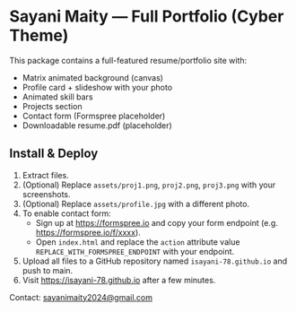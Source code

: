# Sayani Maity — Full Portfolio (Cyber Theme)

This package contains a full-featured resume/portfolio site with:

- Matrix animated background (canvas)
- Profile card + slideshow with your photo
- Animated skill bars
- Projects section
- Contact form (Formspree placeholder)
- Downloadable resume.pdf (placeholder)

## Install & Deploy
1. Extract files.
2. (Optional) Replace `assets/proj1.png`, `proj2.png`, `proj3.png` with your screenshots.
3. (Optional) Replace `assets/profile.jpg` with a different photo.
4. To enable contact form:
   - Sign up at https://formspree.io and copy your form endpoint (e.g. https://formspree.io/f/xxxx).
   - Open `index.html` and replace the `action` attribute value `REPLACE_WITH_FORMSPREE_ENDPOINT` with your endpoint.
5. Upload all files to a GitHub repository named `isayani-78.github.io` and push to main.
6. Visit https://isayani-78.github.io after a few minutes.

Contact: sayanimaity2024@gmail.com
